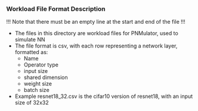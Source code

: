 ### Workload File Format Description

!!! Note that there must be an empty line at the start and end of the file !!!

- The files in this directory are workload files for PNMulator, used to simulate NN
- The file format is csv, with each row representing a network layer, formatted as:
    - Name
    - Operator type
    - input size
    - shared dimension
    - weight size
    - batch size
- Example resnet18_32.csv is the cifar10 version of resnet18, with an input size of 32x32